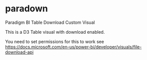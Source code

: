 # paradown
Paradigm BI Table Download Custom Visual

This is a D3 Table visual with download enabled.

You need to set permissions for this to work see https://docs.microsoft.com/en-us/power-bi/developer/visuals/file-download-api
